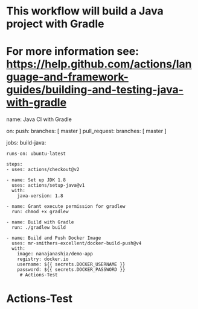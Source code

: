 # This workflow will build a Java project with Gradle
# For more information see: https://help.github.com/actions/language-and-framework-guides/building-and-testing-java-with-gradle

name: Java CI with Gradle

on:
  push:
    branches: [ master ]
  pull_request:
    branches: [ master ]

jobs:
  build-java:

    runs-on: ubuntu-latest
    
    steps:
    - uses: actions/checkout@v2

    - name: Set up JDK 1.8
      uses: actions/setup-java@v1
      with:
        java-version: 1.8

    - name: Grant execute permission for gradlew
      run: chmod +x gradlew

    - name: Build with Gradle
      run: ./gradlew build

    - name: Build and Push Docker Image
      uses: mr-smithers-excellent/docker-build-push@v4
      with:
        image: nanajanashia/demo-app
        registry: docker.io
        username: ${{ secrets.DOCKER_USERNAME }}
        password: ${{ secrets.DOCKER_PASSWORD }}
         # Actions-Test
# Actions-Test
